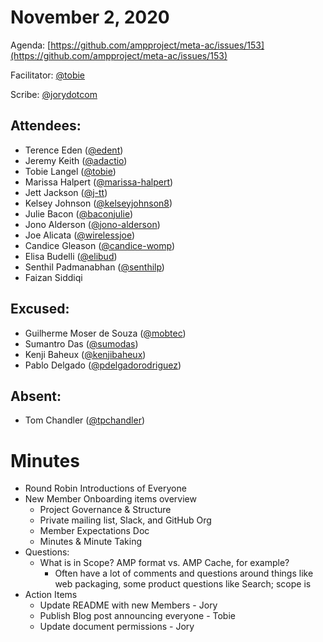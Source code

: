 # **November 2, 2020**

Agenda: [https://github.com/ampproject/meta-ac/issues/153](https://github.com/ampproject/meta-ac/issues/153)

Facilitator: [@tobie][tobie]

Scribe: [@jorydotcom][jorydotcom]

## **Attendees:**

*   Terence Eden ([@edent][edent])
*   Jeremy Keith ([@adactio][adactio])
*   Tobie Langel ([@tobie][tobie])
*   Marissa Halpert ([@marissa-halpert][marissa-halpert])
*   Jett Jackson ([@j-tt][j-tt])
*   Kelsey Johnson ([@kelseyjohnson8][kelseyjohnson8])
*   Julie Bacon ([@baconjulie][baconjulie])
*   Jono Alderson ([@jono-alderson][jono-alderson])
*   Joe Alicata ([@wirelessjoe][wirelessjoe])
*   Candice Gleason ([@candice-womp][candice-womp])
*   Elisa Budelli ([@elibud][elibud])
*   Senthil Padmanabhan ([@senthilp][senthilp])
*   Faizan Siddiqi

## **Excused:**

*   Guilherme Moser de Souza ([@mobtec][mobtec])
*   Sumantro Das ([@sumodas][sumodas])
*   Kenji Baheux ([@kenjibaheux][kenjibaheux])
*   Pablo Delgado ([@pdelgadorodriguez][pdelgadorodriguez])

## **Absent:**

*   Tom Chandler ([@tpchandler][tpchandler])

# **Minutes**

*   Round Robin Introductions of Everyone 
*   New Member Onboarding items overview
    *   Project Governance & Structure
    *   Private mailing list, Slack, and GitHub Org
    *   Member Expectations Doc
    *   Minutes & Minute Taking 
*   Questions:
    *   What is in Scope? AMP format vs. AMP Cache, for example?
        *   Often have a lot of comments and questions around things like web packaging, some product questions like Search; scope is 
*   Action Items
    *   Update README with new Members - Jory
    *   Publish Blog post announcing everyone - Tobie
    *   Update document permissions - Jory

[tobie]: https://github.com/tobie
[wirelessjoe]: https://github.com/wirelessjoe
[sumodas]: https://github.com/sumodas
[edent]: https://github.com/edent
[senthilp]: https://github.com/senthilp
[kenjibaheux]: https://github.com/kenjibaheux
[elibud]: https://github.com/elibud
[mobtec]: https://github.com/mobtec
[pdelgadorodriguez]: https://github.com/pdelgadorodriguez
[tpchandler]: https://github.com/tpchandler
[marissa-halpert]: https://github.com/marissa-halpert
[candice-womp]: https://github.com/candice-womp
[jono-alderson]: https://github.com/jono-alderson
[baconjulie]: https://github.com/baconjulie
[kelseyjohnson8]: https://github.com/kelseyjohnson8]
[j-tt]: https://github.com/j-tt
[adactio]: https://github.com/adactio
[jorydotcom]: https://github.com/jorydotcom
[DavidStrauss]: https://github.com/DavidStrauss
[cpapazian]: https://github.com/cpapazian
[dvoytenko]: https://github.com/dvoytenko
[rudygalfi]: https://github.com/rudygalfi
[KasianaMac]: https://github.com/KasianaMac
[jeffjose]: https://github.com/jeffjose